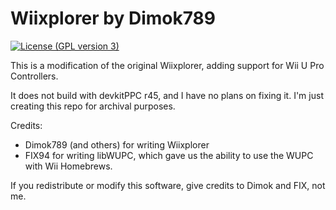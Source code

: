 # Wiixplorer by Dimok789

[![License (GPL version 3)](https://img.shields.io/badge/license-GNU%20GPL%20version%203-red.svg?style=flat-square)](http://opensource.org/licenses/GPL-3.0)

This is a modification of the original Wiixplorer, adding support for Wii U Pro Controllers.

It does not build with devkitPPC r45, and I have no plans on fixing it. I'm just creating this repo for archival purposes.

Credits:
* Dimok789 (and others) for writing Wiixplorer
* FIX94 for writing libWUPC, which gave us the ability to use the WUPC with Wii Homebrews.

If you redistribute or modify this software, give credits to Dimok and FIX, not me.